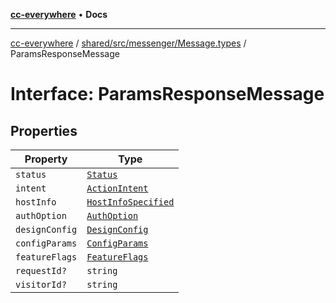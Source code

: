 [**cc-everywhere**](../../../../../index.md) • **Docs**

***

[cc-everywhere](../../../../../index.md) / [shared/src/messenger/Message.types](../index.md) / ParamsResponseMessage

# Interface: ParamsResponseMessage

## Properties

| Property | Type |
| ------ | ------ |
| `status` | [`Status`](../enumerations/Status.md) |
| `intent` | [`ActionIntent`](../../../types/ActionIntent.types/type-aliases/ActionIntent.md) |
| `hostInfo` | [`HostInfoSpecified`](../../../types/HostInfo.types/type-aliases/HostInfoSpecified.md) |
| `authOption` | [`AuthOption`](../../../types/Authentication.types/type-aliases/AuthOption.md) |
| `designConfig` | [`DesignConfig`](../../../types/DesignConfig.types/interfaces/DesignConfig.md) |
| `configParams` | [`ConfigParams`](../../../types/HostInfo.types/type-aliases/ConfigParams.md) |
| `featureFlags` | [`FeatureFlags`](../../../types/FeatureFlags.types/type-aliases/FeatureFlags.md) |
| `requestId?` | `string` |
| `visitorId?` | `string` |
